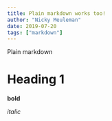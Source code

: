 ```yaml
---
title: Plain markdown works too!
author: "Nicky Meuleman"
date: 2019-07-20
tags: ["markdown"]
---
```


Plain markdown

# Heading 1

**bold**

_italic_